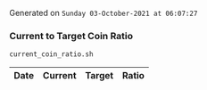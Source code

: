 Generated on `Sunday 03-October-2021 at 06:07:27`

### Current to Target Coin Ratio
`current_coin_ratio.sh`

Date|Current|Target|Ratio
---|---|---|---
